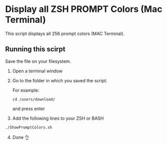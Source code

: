 # Display all ZSH PROMPT Colors (Mac Terminal)
This script displays all 256 prompt colors (MAC Terminal).

## Running this scirpt

Save the file on your filesystem.

1. Open a terminal window
   
2. Go to the folder in which you saved the script.
   
   For example:
   ```
   cd /users/download/ 
   ```
   and press enter
   
4. Add the following lines to your ZSH or BASH

```zsh
./ShowPromptColors.sh
```
4. Done :ok_hand:
